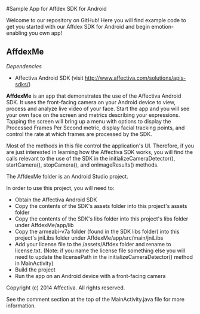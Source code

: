 #Sample App for Affdex SDK for Android

Welcome to our repository on GitHub! Here you will find example code to get you started with our Affdex SDK for Android and begin emotion-enabling you own app!

AffdexMe
--------

*Dependencies*

- Affectiva Android SDK (visit http://www.affectiva.com/solutions/apis-sdks/)

**AffdexMe** is an app that demonstrates the use of the Affectiva Android SDK.  It uses the front-facing camera on your Android device to view, process and analyze live video of your face. Start the app and you will see your own face on the screen and metrics describing your expressions. Tapping the screen will bring up a menu with options to display the Processed Frames Per Second metric, display facial tracking points, and control the rate at which frames are processed by the SDK.

Most of the methods in this file control the application's UI. Therefore, if you are just interested in learning how the Affectiva SDK works, you will find the calls relevant to the use of the SDK in the initializeCameraDetector(), startCamera(), stopCamera(), and onImageResults() methods.

The AffdexMe folder is an Android Studio project.

In order to use this project, you will need to:
- Obtain the Affectiva Android SDK 
- Copy the contents of the SDK's assets folder into this project's assets folder
- Copy the contents of the SDK's libs folder into this project's libs folder under AffdexMe/app/lib
- Copy the armeabi-v7a folder (found in the SDK libs folder) into this project's jniLibs folder under AffdexMe/app/src/main/jniLibs
- Add your license file to the /assets/Affdex folder and rename to license.txt. (Note: if you name the license file something else you will need to update the licensePath in the initializeCameraDetector() method in MainActivity)
- Build the project
- Run the app on an Android device with a front-facing camera

Copyright (c) 2014 Affectiva. All rights reserved.


See the comment section at the top of the MainActivity.java file for more information.